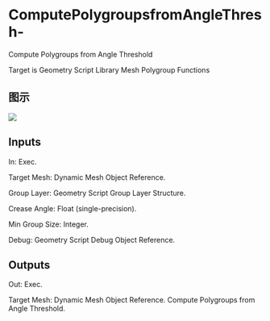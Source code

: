 # ComputePolygroupsfromAngleThresh-

Compute Polygroups from Angle Threshold

Target is Geometry Script Library Mesh Polygroup Functions

## 图示

![]($-20221218-19123367.png)

## Inputs

In: Exec.

Target Mesh: Dynamic Mesh Object Reference.

Group Layer: Geometry Script Group Layer Structure.

Crease Angle: Float (single-precision).

Min Group Size: Integer.

Debug: Geometry Script Debug Object Reference.  

## Outputs

Out: Exec.

Target Mesh: Dynamic Mesh Object Reference. Compute Polygroups from Angle Threshold.

